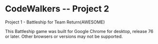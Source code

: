 # CodeWalkers -- Project 2
Project 1 - Battleship for Team Return(AWESOME)

This Battleship game was built for Google Chrome for desktop, release 76 or later.  Other browsers or versions may not be supported. 
